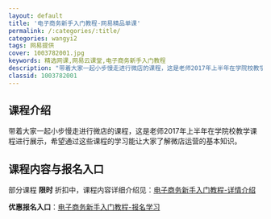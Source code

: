 ```yaml
---
layout: default
title: '电子商务新手入门教程-网易精品单课'
permalink: /:categories/:title/
categories: wangyi2
tags: 网易提供
cover: 1003782001.jpg
keywords: 精选网课,网易云课堂,电子商务新手入门教程
description: "带着大家一起小步慢走进行微店的课程，这是老师2017年上半年在学院校教学课程进行展示，希望通过这些课程的学习能让大家了解微店运营的基本知识。电子商务新手入门教程"
classid: 1003782001
---
```


## 课程介绍

带着大家一起小步慢走进行微店的课程，这是老师2017年上半年在学院校教学课程进行展示，希望通过这些课程的学习能让大家了解微店运营的基本知识。

## 课程内容与报名入口

部分课程 **限时** 折扣中，课程内容详细介绍见：[电子商务新手入门教程-详情介绍](https://study.163.com/course/introduction/1003782001.htm?share=1&shareId=1025206652&utm_campaign=share&utm_medium=iphoneShare&utm_source=&utm_u=1025206652)

**优惠报名入口**：[电子商务新手入门教程-报名学习](https://study.163.com/course/introduction/1003782001.htm?share=1&shareId=1025206652&utm_campaign=share&utm_medium=iphoneShare&utm_source=&utm_u=1025206652)


